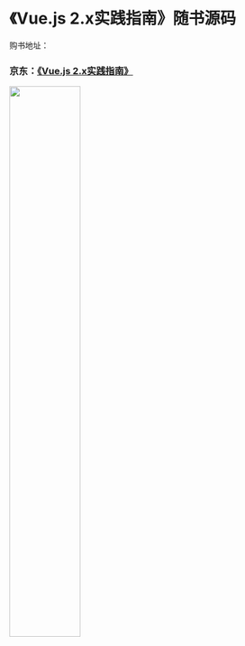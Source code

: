 # 《Vue.js 2.x实践指南》随书源码
购书地址：
### 京东：[《Vue.js 2.x实践指南》](https://item.jd.com/12859896.html)
<img src="https://img14.360buyimg.com/n1/jfs/t1/137231/29/20072/54429/60d1557bE6602dd64/a22645eaf1ce5e2f.jpg" width="50%">
